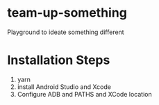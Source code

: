 # team-up-something
Playground to ideate something different

# Installation Steps
1. yarn
2. install Android Studio and Xcode
3. Configure ADB and PATHS and XCode location
